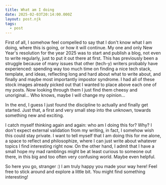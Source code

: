 ```yaml
---
title: What am I doing
date: 2025-02-03T20:14:00.000Z
layout: post.njk
tags:
  - post
---
```


First of all, I somehow feel compelled to say that I don't know what I am doing, where this is going, or how it will continue.
My one and only New Year's resolution for the year 2025 was to start and publish a blog, not even to write regularly, just to put it out there at first.
This has previously been a struggle because of many issues that other (tech-y) writers probably have experienced: spending way too much time on finding a nice tech stack, template, and ideas, reflecting long and hard about what to write about, and finally and maybe most importantly impostor syndrome.
I had all of these stock images already picked out that I wanted to place above each one of my posts. Now looking through them I just find them cheesy and unoriginal... Who knows, maybe I will change my opinion...

In the end, I guess I just found the discipline to actually and finally get started. Just that, a first and very small step into the unknown, towards something new and exciting.

I catch myself thinking again and again: who am I doing this for? Why? I don't expect external validation from my writing, in fact, I somehow wish this could stay private. I want to tell myself that I am doing this for me alone, a space to reflect and philosophize, where I can just write about whatever topics I find interesting right now.
On the other hand, I admit that I have a small hope my mad ramblings might be at least curious to someone out there, in this big and too often very confusing world. Maybe even helpful.

So here you go, stranger :) I am truly happy you made your way here! Feel free to stick around and explore a little bit. You might find something interesting!
